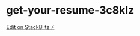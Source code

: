 # get-your-resume-3c8klz

[Edit on StackBlitz ⚡️](https://stackblitz.com/edit/get-your-resume-3c8klz)